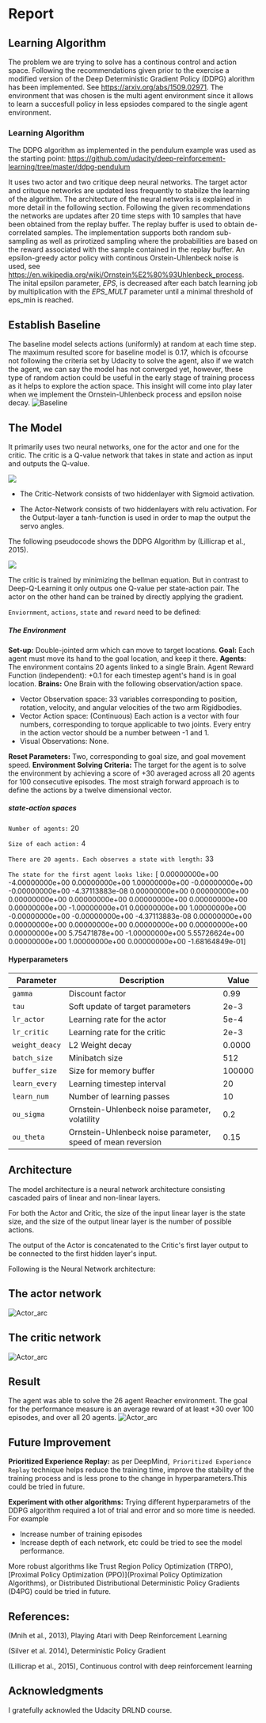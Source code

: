 # Report

## Learning Algorithm

The problem we are trying to solve has a continous control and action space.
Following the recommendations given prior to the exercise a modified version of the Deep Deterministic Gradient Policy (DDPG) alorithm has been implemented. See https://arxiv.org/abs/1509.02971.
The environment that was chosen is the multi agent environment since it allows to learn a succesfull policy in less epsiodes compared to the single agent environment.

### Learning Algorithm

The DDPG algorithm as implemented in the pendulum example was used as the starting point: https://github.com/udacity/deep-reinforcement-learning/tree/master/ddpg-pendulum

It uses two actor and two critique deep neural networks. The target actor and crituque networks are updated less frequently to stabilze the learning of the algorithm. The architecture of the neural networks is explained in more detail in the following section.
Following the given recommendations the networks are updates after 20 time steps with 10 samples that have been obtained from the replay buffer.
The replay buffer is used to obtain de-correlated samples. The implementation supports both random sub-sampling as well as prirotized sampling where the probabilities are based on the reward associated with the sample contained in the replay buffer.
An epsilon-greedy actor policy with continous Orstein-Uhlenbeck noise is used, see https://en.wikipedia.org/wiki/Ornstein%E2%80%93Uhlenbeck_process. The inital epsilon parameter, *EPS*, is decreased after each batch learning job by multiplication with the *EPS_MULT* parameter until a minimal threshold of eps_min is reached.


## Establish Baseline
The baseline model selects actions (uniformly) at random at each time step. The maximum resulted score for baseline model is 0.17, which is ofcourse not following the criteria set by Udacity to solve the agent, also if we watch the agent, we can say the model has not converged yet, however, these type of random action could be useful in the early stage of training process as it helps to explore the action space. This insight will come into play later when we implement the Ornstein-Uhlenbeck process and epsilon noise decay.
![Baseline](images/Baseline.png)

## The Model

It primarily uses two neural networks, one for the actor and one for the critic. The critic is a Q-value network that takes in state and action as input and outputs the Q-value. 
 
 ![](images/NeuralNetwork.png)


* The Critic-Network consists of two hiddenlayer with Sigmoid activation.

* The Actor-Network consists of two hiddenlayers with relu activation. For the Output-layer a tanh-function is used in order to map the 	output the servo angles.

The following pseudocode shows the DDPG Algorithm by (Lillicrap et al., 2015).

 ![](images/pseudocode)
 
The critic is trained by minimizing the bellman equation. But in contrast to Deep-Q-Learning it only outpus one Q-value per state-action pair. The actor on the other hand can be trained by directly applying the gradient.

`Enviornment`, `actions`, `state` and `reward` need to be defined:

##### The Environment

**Set-up:** Double-jointed arm which can move to target locations.
**Goal:** Each agent must move its hand to the goal location, and keep it there.
**Agents:** The environment contains 20 agents linked to a single Brain.
Agent Reward Function (independent):
+0.1 for each timestep agent's hand is in goal location.
**Brains:** One Brain with the following observation/action space.
* Vector Observation space: 33 variables corresponding to position, rotation, velocity, and angular velocities of the two arm Rigidbodies.
* Vector Action space: (Continuous) Each action is a vector with four numbers, corresponding to torque applicable to two joints. Every entry in the action vector should be a number between -1 and 1.
* Visual Observations: None.

**Reset Parameters:** Two, corresponding to goal size, and goal movement speed.
**Environment Solving Criteria:** The target for the agent is to solve the environment by achieving a score of +30 averaged across all 20 agents for 100 consecutive episodes.
The most straigh forward approach is to define the actions by a twelve dimensional vector.


##### **state-action spaces**

`Number of agents:`  20

`Size of each action:`  4

`There are 20 agents. Each observes a state with length:`  33

`The state for the first agent looks like:` [  0.00000000e+00  -4.00000000e+00   0.00000000e+00   1.00000000e+00
  -0.00000000e+00  -0.00000000e+00  -4.37113883e-08   0.00000000e+00
   0.00000000e+00   0.00000000e+00   0.00000000e+00   0.00000000e+00
   0.00000000e+00   0.00000000e+00  -1.00000000e+01   0.00000000e+00
   1.00000000e+00  -0.00000000e+00  -0.00000000e+00  -4.37113883e-08
   0.00000000e+00   0.00000000e+00   0.00000000e+00   0.00000000e+00
   0.00000000e+00   0.00000000e+00   5.75471878e+00  -1.00000000e+00
   5.55726624e+00   0.00000000e+00   1.00000000e+00   0.00000000e+00
  -1.68164849e-01]


#### **Hyperparameters**

| Parameter | Description | Value |
| --- | --- | --- |
| `gamma` | Discount factor | 0.99 |
| `tau` | Soft update of target parameters| 2e-3 |
| `lr_actor` | Learning rate for the actor | 5e-4 |
| `lr_critic` | Learning rate for the critic | 2e-3  |
| `weight_deacy` | L2 Weight decay | 0.0000 |
| `batch_size` | Minibatch size | 512|
| `buffer_size` | Size for memory buffer | 100000|
| `learn_every` | Learning timestep interval | 20 |       
| `learn_num` | Number of learning passes | 10 |
| `ou_sigma` | Ornstein-Uhlenbeck noise parameter, volatility | 0.2 |
| `ou_theta` | Ornstein-Uhlenbeck noise parameter, speed of mean reversion | 0.15 |



## Architecture

The model architecture is a neural network architecture consisting cascaded pairs of linear and non-linear layers.

For both the Actor and Critic, the size of the input linear layer is the state size, and the size of the output linear layer is the number of possible actions.

The output of the Actor is concatenated to the Critic's first layer output to be connected to the first hidden layer's input.

Following is the Neural Network architecture:
 ## The actor network
 
 ![Actor_arc](images/actor.png)

 ## The critic network
 
 ![Actor_arc](images/critic.png)

## Result

The agent was able to solve the 26 agent Reacher environment. The goal for the performance measure is an average reward of at least +30 over 100 episodes, and over all 20 agents.
![Actor_arc](images/solution.png)

## Future Improvement

**Prioritized Experience Replay:** as per DeepMind,` Prioritized Experience Replay` technique helps reduce the training time, improve the stability of the training process and is less prone to the change in hyperparameters.This could be tried in future.

**Experiment with other algorithms:** Trying different hyperparametrs of the DDPG algorithm required a lot of trial and error and so more time is needed. For example

* Increase number of training episodes
* Increase depth of each network, etc could be tried to see the model performance.

More robust algorithms like Trust Region Policy Optimization (TRPO), [Proximal Policy Optimization (PPO)](Proximal Policy Optimization Algorithms), or Distributed Distributional Deterministic Policy Gradients (D4PG) could be tried in future.

## References:
(Mnih et al., 2013), Playing Atari with Deep Reinforcement Learning

(Silver et al. 2014), Deterministic Policy Gradient

(Lillicrap et al., 2015), Continuous control with deep reinforcement learning


## Acknowledgments
I gratefully acknowled the Udacity DRLND course.



